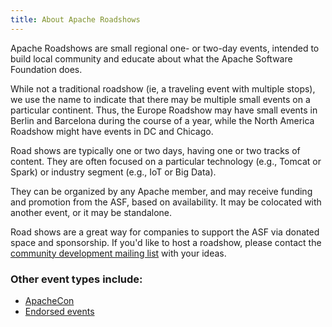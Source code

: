 ```yaml
---
title: About Apache Roadshows
---
```


Apache Roadshows are small regional one- or two-day events, intended to
build local community and educate about what the Apache Software
Foundation does.

While not a traditional roadshow (ie, a traveling event with multiple
stops), we use the name to indicate that there may be multiple small
events on a particular continent. Thus, the Europe Roadshow may have small
events in Berlin and Barcelona during the course of a year, while the
North America Roadshow might have events in DC and Chicago.

Road shows are typically one or two days, having one or two tracks of
content. They are often focused on a particular technology (e.g.,
Tomcat or Spark) or industry segment (e.g., IoT or Big Data).

They can be organized by any Apache member, and may receive
funding and promotion from the ASF, based on availability. It may be
colocated with another event, or it may be standalone.

Road shows are a great way for companies to support the ASF via donated
space and sponsorship. If you'd like to host a roadshow, please contact
the [community development mailing
list](https://lists.apache.org/list.html?dev@community.apache.org) with
your ideas.

### Other event types include:

  - [ApacheCon](/about/apachecon/index.html)
  - [Endorsed events](/about/endorsed.html)

